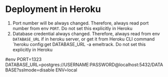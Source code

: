 # Deployment in Heroku
1. Port number will be always changed. Therefore, always read port number from env `PORT`. Do not set this explicitly in Heroku
1. Database credential always changed. Therefore, always read from env `DATABASE_URL` if in heroku server, or get it from Heroku CLI command `heroku config:get DATABASE_URL -a emeltrack. Do not set this explicitly in Heroku


#env
PORT=1323
DATABASE_URL=postgres://USERNAME:PASSWORD@localhost:5432/DATABASE?sslmode=disable
ENV=local
